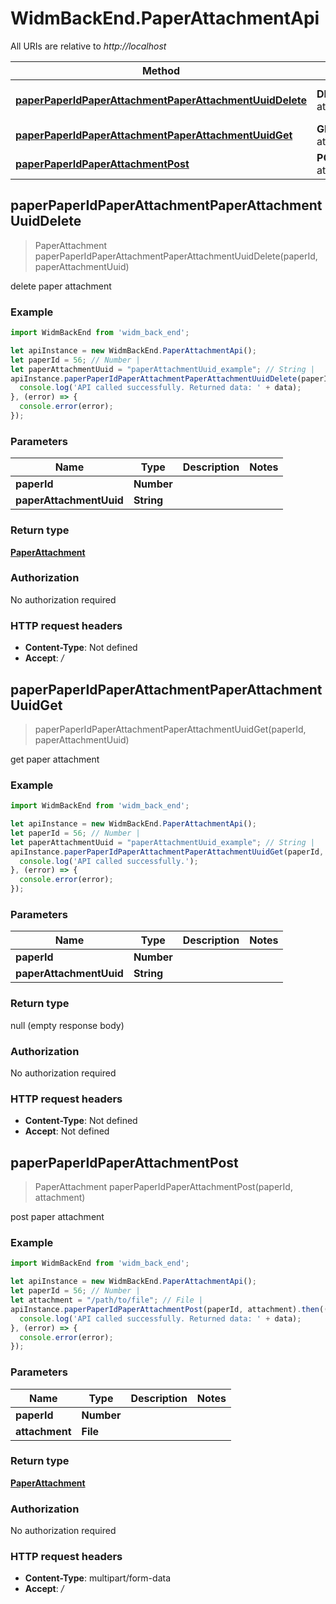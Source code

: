 # WidmBackEnd.PaperAttachmentApi

All URIs are relative to *http://localhost*

Method | HTTP request | Description
------------- | ------------- | -------------
[**paperPaperIdPaperAttachmentPaperAttachmentUuidDelete**](PaperAttachmentApi.md#paperPaperIdPaperAttachmentPaperAttachmentUuidDelete) | **DELETE** /paper/{paper_id}/paper-attachment/{paper_attachment_uuid} | delete paper attachment
[**paperPaperIdPaperAttachmentPaperAttachmentUuidGet**](PaperAttachmentApi.md#paperPaperIdPaperAttachmentPaperAttachmentUuidGet) | **GET** /paper/{paper_id}/paper-attachment/{paper_attachment_uuid} | get paper attachment
[**paperPaperIdPaperAttachmentPost**](PaperAttachmentApi.md#paperPaperIdPaperAttachmentPost) | **POST** /paper/{paper_id}/paper-attachment | post paper attachment



## paperPaperIdPaperAttachmentPaperAttachmentUuidDelete

> PaperAttachment paperPaperIdPaperAttachmentPaperAttachmentUuidDelete(paperId, paperAttachmentUuid)

delete paper attachment

### Example

```javascript
import WidmBackEnd from 'widm_back_end';

let apiInstance = new WidmBackEnd.PaperAttachmentApi();
let paperId = 56; // Number | 
let paperAttachmentUuid = "paperAttachmentUuid_example"; // String | 
apiInstance.paperPaperIdPaperAttachmentPaperAttachmentUuidDelete(paperId, paperAttachmentUuid).then((data) => {
  console.log('API called successfully. Returned data: ' + data);
}, (error) => {
  console.error(error);
});

```

### Parameters


Name | Type | Description  | Notes
------------- | ------------- | ------------- | -------------
 **paperId** | **Number**|  | 
 **paperAttachmentUuid** | **String**|  | 

### Return type

[**PaperAttachment**](PaperAttachment.md)

### Authorization

No authorization required

### HTTP request headers

- **Content-Type**: Not defined
- **Accept**: */*


## paperPaperIdPaperAttachmentPaperAttachmentUuidGet

> paperPaperIdPaperAttachmentPaperAttachmentUuidGet(paperId, paperAttachmentUuid)

get paper attachment

### Example

```javascript
import WidmBackEnd from 'widm_back_end';

let apiInstance = new WidmBackEnd.PaperAttachmentApi();
let paperId = 56; // Number | 
let paperAttachmentUuid = "paperAttachmentUuid_example"; // String | 
apiInstance.paperPaperIdPaperAttachmentPaperAttachmentUuidGet(paperId, paperAttachmentUuid).then(() => {
  console.log('API called successfully.');
}, (error) => {
  console.error(error);
});

```

### Parameters


Name | Type | Description  | Notes
------------- | ------------- | ------------- | -------------
 **paperId** | **Number**|  | 
 **paperAttachmentUuid** | **String**|  | 

### Return type

null (empty response body)

### Authorization

No authorization required

### HTTP request headers

- **Content-Type**: Not defined
- **Accept**: Not defined


## paperPaperIdPaperAttachmentPost

> PaperAttachment paperPaperIdPaperAttachmentPost(paperId, attachment)

post paper attachment

### Example

```javascript
import WidmBackEnd from 'widm_back_end';

let apiInstance = new WidmBackEnd.PaperAttachmentApi();
let paperId = 56; // Number | 
let attachment = "/path/to/file"; // File | 
apiInstance.paperPaperIdPaperAttachmentPost(paperId, attachment).then((data) => {
  console.log('API called successfully. Returned data: ' + data);
}, (error) => {
  console.error(error);
});

```

### Parameters


Name | Type | Description  | Notes
------------- | ------------- | ------------- | -------------
 **paperId** | **Number**|  | 
 **attachment** | **File**|  | 

### Return type

[**PaperAttachment**](PaperAttachment.md)

### Authorization

No authorization required

### HTTP request headers

- **Content-Type**: multipart/form-data
- **Accept**: */*

